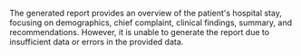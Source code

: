 The generated report provides an overview of the patient's hospital stay, focusing on demographics, chief complaint, clinical findings, summary, and recommendations. However, it is unable to generate the report due to insufficient data or errors in the provided data.